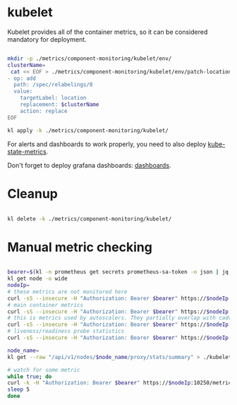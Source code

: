 
# kubelet

Kubelet provides all of the container metrics,
so it can be considered mandatory for deployment.

```bash

mkdir -p ./metrics/component-monitoring/kubelet/env/
clusterName=
 cat << EOF > ./metrics/component-monitoring/kubelet/env/patch-location-tag.yaml
- op: add
  path: /spec/relabelings/0
  value:
    targetLabel: location
    replacement: $clusterName
    action: replace
EOF

kl apply -k ./metrics/component-monitoring/kubelet/

```

For alerts and dashboards to work properly,
you need to also deploy [kube-state-metrics](../../../kube-state-metrics/readme.md).

Don't forget to deploy grafana dashboards: [dashboards](./dashboards/readme.md).

# Cleanup

```bash

kl delete -k ./metrics/component-monitoring/kubelet/

```

# Manual metric checking

```bash

bearer=$(kl -n prometheus get secrets prometheus-sa-token -o json | jq -r '.data.token' | base64 -d)
kl get node -o wide
nodeIp=
# these metrics are not monitored here
curl -sS --insecure -H "Authorization: Bearer $bearer" https://$nodeIp:10250/metrics > ./kubelet-metrics.log
# main container metrics
curl -sS --insecure -H "Authorization: Bearer $bearer" https://$nodeIp:10250/metrics/cadvisor > ./kubelet-cadvisor.log
# this is metrics used by autoscalers. They partially overlap with cadvisor metrics but there are less labels
curl -sS --insecure -H "Authorization: Bearer $bearer" https://$nodeIp:10250/metrics/resource > ./kubelet-metrics-resource.log
# liveness/readiness probe statistics
curl -sS --insecure -H "Authorization: Bearer $bearer" https://$nodeIp:10250/metrics/probes > ./kubelet-probes.log

node_name=
kl get --raw "/api/v1/nodes/$node_name/proxy/stats/summary" > ./kubelet-summary.log

# watch for some metric
while true; do
curl -k -H "Authorization: Bearer $bearer" https://$nodeIp:10250/metrics/cadvisor | grep immich-postgresql-0 | grep container_fs_writes_bytes_total | grep container=\"postgresql\" | sed "s/^/$(date +%H-%M-%S) /" >> ./cadvisor.log
sleep 5
done

```
